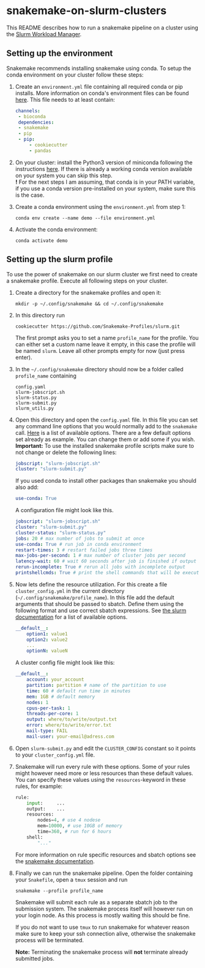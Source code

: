 # snakemake-on-slurm-clusters
This README describes how to run a snakemake pipeline on a cluster using the [Slurm Workload Manager](https://slurm.schedmd.com/overview.html).

## Setting up the environment
Snakemake recommends installing snakemake using conda. To setup the conda environment on your cluster follow these steps: 

1. Create an `environment.yml` file containing all required conda or pip installs. More information on conda's environment files can be found [here](https://docs.conda.io/projects/conda/en/latest/user-guide/tasks/manage-environments.html#sharing-an-environment).
 This file needs to at least contain:

   ``` yml
   channels:
    - bioconda
    dependencies:
    - snakemake
    - pip
    - pip:
        - cookiecutter
        - pandas
   ```

2. On your cluster: install the Python3 version of miniconda following the instructions [here](https://conda.io/projects/conda/en/latest/user-guide/install/index.html). If there is already a working conda version available on your system you can skip this step. <br> 
**!** For the next steps I am assuming, that conda is in your PATH variable, if you use a conda version pre-installed on your system, make sure this is the case.

3. Create a conda environment using the `environment.yml` from step 1:
    ```
    conda env create --name demo --file environment.yml
    ```

4. Activate the conda environment:
   ```
   conda activate demo
   ```

## Setting up the slurm profile
To use the power of snakemake on our slurm cluster we first need to create a snakemake profile. Execute all following steps on your cluster.

1. Create a directory for the snakemake profiles and open it:
   ``` 
   mkdir -p ~/.config/snakemake && cd ~/.config/snakemake 
   ```

2. In this directory run 
   ```
   cookiecutter https://github.com/Snakemake-Profiles/slurm.git
   ```
   The first prompt asks you to set a name `profile_name` for the profile. You can either set a custom name leave it empty, in this case the profile will be named `slurm`.
   Leave all other prompts empty for now (just press enter). 

3. In the `~/.config/snakemake` directory should now be a folder called `profile_name` containing
   
   ```
   config.yaml
   slurm-jobscript.sh
   slurm-status.py
   slurm-submit.py
   slurm_utils.py  
   ```

4. Open this directory and open the `config.yaml` file. In this file you can set any command line options that you would normally add to the `snakemake` call. [Here](https://snakemake.readthedocs.io/en/stable/executing/cli.html#all-options) is a list of available options. There are a few default options set already as example. You can change them or add some if you wish.<br>
   **Important:** To use the installed snakemake profile scripts make sure to not change or delete the following lines:

   ``` yaml
   jobscript: "slurm-jobscript.sh"
   cluster: "slurm-submit.py"
   ```

   If you used conda to install other packages than snakemake you should also add:

   ``` yaml
   use-conda: True
   ```

   A configuration file might look like this.

   ```yaml
   jobscript: "slurm-jobscript.sh"
   cluster: "slurm-submit.py"
   cluster-status: "slurm-status.py" 
   jobs: 20 # max number of jobs to submit at once
   use-conda: True # run job in conda environment
   restart-times: 3 # restart failed jobs three times
   max-jobs-per-second: 1 # max number of cluster jobs per second
   latency-wait: 60 # wait 60 seconds after job is finished if output is not present
   rerun-incomplete: True # rerun all jobs with incomplete output
   printshellcmds: True # print the shell commands that will be executed
   ```

5. Now lets define the resource utilization. For this create a file `cluster_config.yml` in the current directory (`~/.config/snakemake/profile_name`). In this file add the default arguments that should be passed to sbatch. Define them using the following format and use correct sbatch expressions. See [the slurm documentation](https://slurm.schedmd.com/sbatch.html#lbAG) for a list of available options.

   ``` yaml
   __default__:
       option1: value1
       option2: value2
       ...
       optionN: valueN
   ```

   A cluster config file might look like this: 
   ```yaml
   __default__:
       account: your_account
       partition: partition # name of the partition to use
       time: 60 # default run time in minutes
       mem: 1GB # default memory
       nodes: 1 
       cpus-per-task: 1 
       threads-per-core: 1
       output: where/to/write/output.txt
       error: where/to/write/error.txt
       mail-type: FAIL
       mail-user: your-email@adress.com
    ```

6. Open ```slurm-submit.py``` and edit the ```CLUSTER_CONFIG``` constant so it points to your ```cluster_config.yml``` file.

7. Snakemake will run every rule with these options. Some of your rules might however need more or less resources than these default values. You can specify these values using the `resources`-keyword in these rules, for example:

   ``` python
   rule:
       input:     ...
       output:    ...
       resources:
           nodes=4, # use 4 nodese
           mem=10000, # use 10GB of memory
           time=360, # run for 6 hours
       shell:
           "..."
   ```

   For more information on rule specific resources and sbatch options see the [snakemake documentation](https://snakemake.readthedocs.io/en/stable/snakefiles/rules.html#resources). 

8. Finally we can run the snakemake pipeline. Open the folder containing your `Snakefile`, open a `tmux` session and run
   
   ```
   snakemake --profile profile_name
   ```

   Snakemake will submit each rule as a separate sbatch job to the submission system. The snakemake process itself will however run on your login node. As this process is mostly waiting this should be fine. 

   If you do not want to use `tmux` to run snakemake for whatever reason make sure to keep your ssh connection alive, otherwise the snakemake process will be terminated. 
   
   **Note:** Terminating the snakemake process will **not** terminate already submitted jobs.  